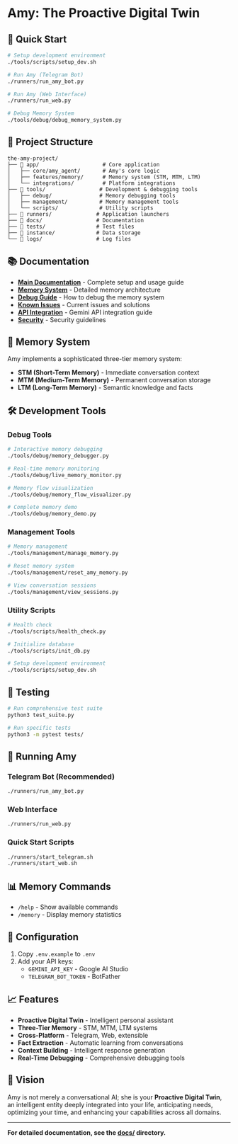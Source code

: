 # Amy: The Proactive Digital Twin

## 🚀 Quick Start

```bash
# Setup development environment
./tools/scripts/setup_dev.sh

# Run Amy (Telegram Bot)
./runners/run_amy_bot.py

# Run Amy (Web Interface)
./runners/run_web.py

# Debug Memory System
./tools/debug/debug_memory_system.py
```

## 📁 Project Structure

```
the-amy-project/
├── 📁 app/                    # Core application
│   ├── core/amy_agent/       # Amy's core logic
│   ├── features/memory/      # Memory system (STM, MTM, LTM)
│   └── integrations/         # Platform integrations
├── 📁 tools/                 # Development & debugging tools
│   ├── debug/               # Memory debugging tools
│   ├── management/          # Memory management tools
│   └── scripts/             # Utility scripts
├── 📁 runners/              # Application launchers
├── 📁 docs/                 # Documentation
├── 📁 tests/                # Test files
├── 📁 instance/             # Data storage
└── 📁 logs/                 # Log files
```

## 📚 Documentation

- **[Main Documentation](docs/README.md)** - Complete setup and usage guide
- **[Memory System](docs/MEMORY_SYSTEM.md)** - Detailed memory architecture
- **[Debug Guide](docs/MEMORY_DEBUG_GUIDE.md)** - How to debug the memory system
- **[Known Issues](docs/AMY_ISSUES.md)** - Current issues and solutions
- **[API Integration](docs/GEMINI.md)** - Gemini API integration guide
- **[Security](docs/SECURITY.md)** - Security guidelines

## 🧠 Memory System

Amy implements a sophisticated three-tier memory system:

- **STM (Short-Term Memory)** - Immediate conversation context
- **MTM (Medium-Term Memory)** - Permanent conversation storage
- **LTM (Long-Term Memory)** - Semantic knowledge and facts

## 🛠️ Development Tools

### Debug Tools
```bash
# Interactive memory debugging
./tools/debug/memory_debugger.py

# Real-time memory monitoring
./tools/debug/live_memory_monitor.py

# Memory flow visualization
./tools/debug/memory_flow_visualizer.py

# Complete memory demo
./tools/debug/memory_demo.py
```

### Management Tools
```bash
# Memory management
./tools/management/manage_memory.py

# Reset memory system
./tools/management/reset_amy_memory.py

# View conversation sessions
./tools/management/view_sessions.py
```

### Utility Scripts
```bash
# Health check
./tools/scripts/health_check.py

# Initialize database
./tools/scripts/init_db.py

# Setup development environment
./tools/scripts/setup_dev.sh
```

## 🧪 Testing

```bash
# Run comprehensive test suite
python3 test_suite.py

# Run specific tests
python3 -m pytest tests/
```

## 🚀 Running Amy

### Telegram Bot (Recommended)
```bash
./runners/run_amy_bot.py
```

### Web Interface
```bash
./runners/run_web.py
```

### Quick Start Scripts
```bash
./runners/start_telegram.sh
./runners/start_web.sh
```

## 📊 Memory Commands

- `/help` - Show available commands
- `/memory` - Display memory statistics

## 🔧 Configuration

1. Copy `.env.example` to `.env`
2. Add your API keys:
   - `GEMINI_API_KEY` - Google AI Studio
   - `TELEGRAM_BOT_TOKEN` - BotFather

## 📈 Features

- **Proactive Digital Twin** - Intelligent personal assistant
- **Three-Tier Memory** - STM, MTM, LTM systems
- **Cross-Platform** - Telegram, Web, extensible
- **Fact Extraction** - Automatic learning from conversations
- **Context Building** - Intelligent response generation
- **Real-Time Debugging** - Comprehensive debugging tools

## 🎯 Vision

Amy is not merely a conversational AI; she is your **Proactive Digital Twin**, an intelligent entity deeply integrated into your life, anticipating needs, optimizing your time, and enhancing your capabilities across all domains.

---

**For detailed documentation, see the [docs/](docs/) directory.** 